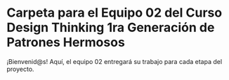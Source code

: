 # Carpeta para el Equipo 02 del Curso Design Thinking 1ra Generación de Patrones Hermosos

¡Bienvenid@s!
Aquí, el equipo 02 entregará su trabajo para cada etapa del proyecto.
